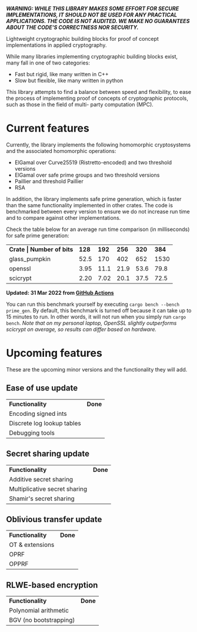 **_WARNING: WHILE THIS LIBRARY MAKES SOME EFFORT FOR SECURE IMPLEMENTATIONS, IT SHOULD NOT BE USED FOR ANY PRACTICAL APPLICATIONS. THE CODE IS NOT AUDITED. WE MAKE NO GUARANTEES ABOUT THE CODE'S CORRECTNESS NOR SECURITY._**

Lightweight cryptographic building blocks for proof of concept implementations in applied
cryptography.

While many libraries implementing cryptographic building blocks exist, many fall in one of two
categories:
- Fast but rigid, like many written in C++
- Slow but flexible, like many written in python

This library attempts to find a balance between speed and flexibility, to ease the process of
implementing proof of concepts of cryptographic protocols, such as those in the field of multi-
party computation (MPC).

# Current features
Currently, the library implements the following homomorphic cryptosystems and the associated homomorphic
operations:
- ElGamal over Curve25519 (Ristretto-encoded) and two threshold versions
- ElGamal over safe prime groups and two threshold versions
- Paillier and threshold Paillier
- RSA

In addition, the library implements safe prime generation, which is faster than the same functionality implemented in
other crates. The code is benchmarked between every version to ensure we do not increase run time and to compare against
other implementations.

Check the table below for an average run time comparison (in milliseconds) for safe prime generation:
<table>
    <tr><td><b>Crate | Number of bits</b></td><td><b>128</b></td><td><b>192</b></td><td><b>256</b></td><td><b>320</b></td><td><b>384</b></td></tr>
    <tr><td>glass_pumpkin</td><td>52.5</td><td>170</td><td>402</td><td>652</td><td>1530</td></tr>
    <tr><td>openssl</td><td>3.95</td><td>11.1</td><td>21.9</td><td>53.6</td><td>79.8</td></tr>
    <tr><td>scicrypt</td><td>2.20</td><td>7.02</td><td>20.1</td><td>37.5</td><td>72.5</td></tr>
</table>

**Updated: 31 Mar 2022 from [GitHub Actions](https://github.com/jellevos/scicrypt/runs/5433877697)**

You can run this benchmark yourself by executing `cargo bench --bench prime_gen`. By default, this benchmark is turned off because it can take up to 15 minutes to run. In other words, it will not run when you simply run `cargo bench`. _Note that on my personal laptop, OpenSSL slightly outperforms scicrypt on average, so results can differ based on hardware._

# Upcoming features
These are the upcoming minor versions and the functionality they will add.

## Ease of use update
<table>
    <tr><td><b>Functionality</b></td><td><b>Done</b></td></tr>
    <tr><td>Encoding signed ints</td> <td></td></tr>
    <tr><td>Discrete log lookup tables</td><td> </td></tr>
    <tr><td>Debugging tools</td><td> </td></tr>
</table>

## Secret sharing update
<table>
    <tr><td><b>Functionality</b></td><td><b>Done</b></td></tr>
    <tr><td>Additive secret sharing</td> <td></td></tr>
    <tr><td>Multiplicative secret sharing</td><td> </td></tr>
    <tr><td>Shamir's secret sharing</td><td> </td></tr>
</table>

## Oblivious transfer update
<table>
    <tr><td><b>Functionality</b></td><td><b>Done</b></td></tr>
    <tr><td>OT & extensions</td> <td></td></tr>
    <tr><td>OPRF</td><td> </td></tr>
    <tr><td>OPPRF</td><td> </td></tr>
</table>

## RLWE-based encryption
<table>
    <tr><td><b>Functionality</b></td><td><b>Done</b></td></tr>
    <tr><td>Polynomial arithmetic</td> <td></td></tr>
    <tr><td>BGV (no bootstrapping)</td><td> </td></tr>
</table>
